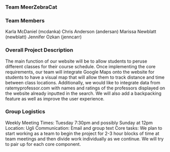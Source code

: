 ### Team MeerZebraCat

### Team Members

Karla McDaniel (mcdanka)
Chris Anderson (andersan)
Marissa Newblatt (newblatt)
Jennifer Ozkan (jenncarr)

### Overall Project Description

The main function of our website will be to allow students to peruse different classes for their course schedule. Once implementing the core requirements, our team will integrate Google Maps onto the website for students to have a visual map that will allow them to track distance and time between class locations. Additionally, we would like to integrate data from ratemyprofessor.com with names and ratings of the professors displayed on the website already inputted in the search. We will also add a backpacking feature as well as improve the user experience.

### Group Logistics

Weekly Meeting Times: Tuesday 7:30pm and possibly Sunday at 12pm
Location: Ugli
Communication: Email and group text 
Core tasks: 
We plan to start working as a team to begin the project for 2-3 hour blocks of time at team meetings and then divide work individually as we continue. We will try to pair up for each core component. 